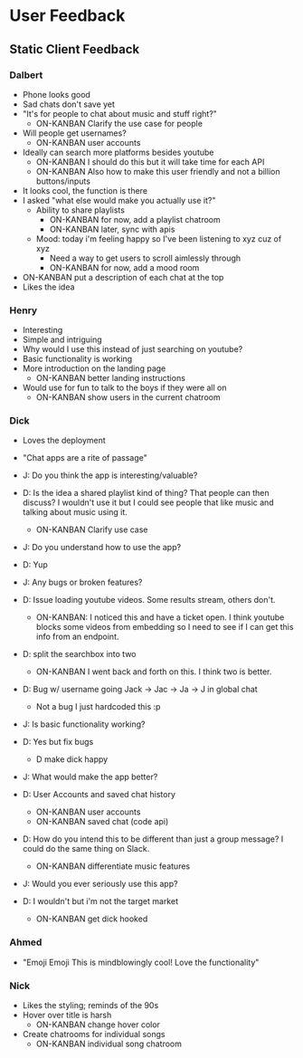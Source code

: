 # User Feedback

## Static Client Feedback

### Dalbert

- Phone looks good
- Sad chats don't save yet
- "It's for people to chat about music and stuff right?"
  - ON-KANBAN Clarify the use case for people
- Will people get usernames?
  - ON-KANBAN user accounts
- Ideally can search more platforms besides youtube
  - ON-KANBAN I should do this but it will take time for each API
  - ON-KANBAN Also how to make this user friendly and not a billion buttons/inputs
- It looks cool, the function is there
- I asked "what else would make you actually use it?"
  - Ability to share playlists
    - ON-KANBAN for now, add a playlist chatroom
    - ON-KANBAN later, sync with apis
  - Mood: today i'm feeling happy so I've been listening to xyz cuz of xyz
    - Need a way to get users to scroll aimlessly through
    - ON-KANBAN for now, add a mood room
- ON-KANBAN put a description of each chat at the top
- Likes the idea

### Henry

- Interesting
- Simple and intriguing
- Why would I use this instead of just searching on youtube?
- Basic functionality is working
- More introduction on the landing page
  - ON-KANBAN better landing instructions
- Would use for fun to talk to the boys if they were all on
  - ON-KANBAN show users in the current chatroom

### Dick

- Loves the deployment
- "Chat apps are a rite of passage"

- J: Do you think the app is interesting/valuable?
- D: Is the idea a shared playlist kind of thing? That people can then discuss? I wouldn't use it but I could see people that like music and talking about music using it.
  - ON-KANBAN Clarify use case
- J: Do you understand how to use the app?
- D: Yup
- J: Any bugs or broken features?
- D: Issue loading youtube videos. Some results stream, others don't.
  - ON-KANBAN: I noticed this and have a ticket open. I think youtube blocks some videos from embedding so I need to see if I can get this info from an endpoint.
- D: split the searchbox into two
  - ON-KANBAN I went back and forth on this. I think two is better.
- D: Bug w/ username going Jack -> Jac -> Ja -> J in global chat
  - Not a bug I just hardcoded this :p
- J: Is basic functionality working?
- D: Yes but fix bugs
  - D make dick happy
- J: What would make the app better?
- D: User Accounts and saved chat history
  - ON-KANBAN user accounts
  - ON-KANBAN saved chat (code api)
- D: How do you intend this to be different than just a group message? I could do the same thing on Slack.
  - ON-KANBAN differentiate music features
- J: Would you ever seriously use this app?
- D: I wouldn't but i'm not the target market
  - ON-KANBAN get dick hooked

### Ahmed

- "Emoji Emoji This is mindblowingly cool! Love the functionality"

### Nick

- Likes the styling; reminds of the 90s
- Hover over title is harsh
  - ON-KANBAN change hover color
- Create chatrooms for individual songs
  - ON-KANBAN individual song chatroom
